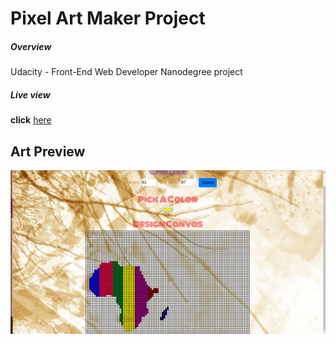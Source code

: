 
# Pixel Art Maker Project

##### Overview

Udacity - Front-End Web Developer Nanodegree project

#####  Live view
**click** [here](http://mbuguaellen.github.io/)

## Art Preview

![Preview Work](africa.png)
